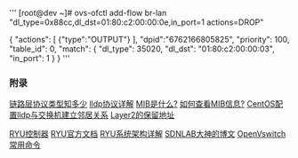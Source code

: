 '''
[root@dev ~]# ovs-ofctl  add-flow br-lan "dl_type=0x88cc,dl_dst=01:80:c2:00:00:0e,in_port=1 actions=DROP"

{
    "actions": [
        {"type":"OUTPUT"}
    ],
    "dpid":"6762166805825",
    "priority": 100,
    "table_id": 0,
    "match": {
        "dl_type": 35020,
        "dl_dst": "01:80:c2:00:00:03",
        "in_port": 1
    }
}
'''
### 附录 ###
[链路层协议类型知多少](http://www.2cto.com/net/201208/151809.html)
[lldp协议详解](http://blog.csdn.net/goodluckwhh/article/details/10948065)
[MIB是什么?](http://baike.baidu.com/item/mib/4490795)
[如何查看MIB信息?](http://blog.chinaunix.net/uid-28813320-id-5748106.html)
[CentOS配置lldp与交换机建立邻居关系](http://blog.csdn.net/achejq/article/details/52062240)
[Layer2的保留地址](http://blog.csdn.net/shanzhizi/article/details/7750538)

[RYU控制器](http://www.sdnlab.com/1785.html)
[RYU官方文档](http://ryu.readthedocs.io/en/latest/developing.html)
[RYU系统架构详解](http://osrg.github.io/ryu-book/en/html/)
[SDNLAB大神的博文](http://www.sdnlab.com/author/9/page/4/)
[OpenVswitch常用命令](http://blog.csdn.net/tantexian/article/details/46707175)
